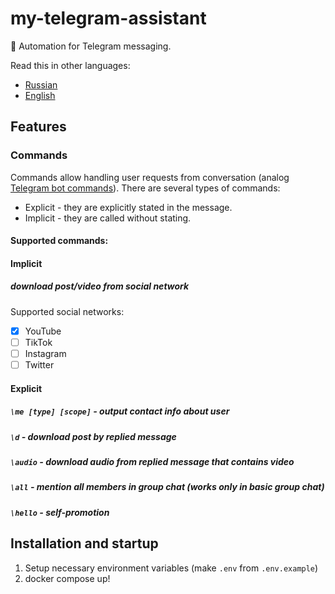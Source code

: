 # my-telegram-assistant
:robot: Automation for Telegram messaging.

Read this in other languages:
* [Russian](README.ru.md)
* [English](README.md)

## Features

### Commands
Commands allow handling user requests from conversation (analog [Telegram bot commands](https://core.telegram.org/bots)).
There are several types of commands:
* Explicit - they are explicitly stated in the message.
* Implicit - they are called without stating.

#### Supported commands:

#### Implicit
##### download post/video from social network
Supported social networks:
* [x] YouTube
* [ ] TikTok
* [ ] Instagram
* [ ] Twitter

#### Explicit
##### `\me [type] [scope]` - output contact info about user
##### `\d` - download post by replied message
##### `\audio` - download audio from replied message that contains video
##### `\all` - mention all members in group chat (works only in basic group chat)
##### `\hello` - self-promotion

## Installation and startup
1. Setup necessary environment variables (make `.env` from `.env.example`)
2. docker compose up!
